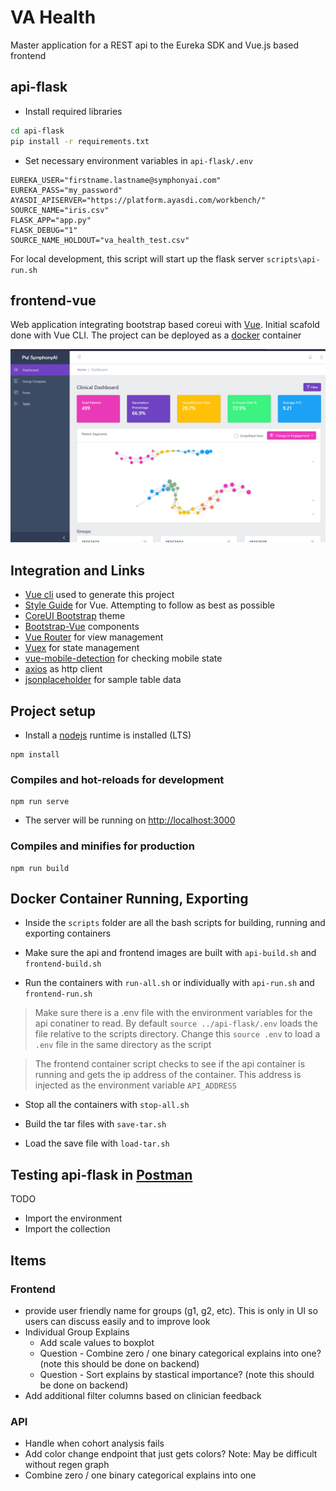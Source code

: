 # VA Health
Master application for a REST api to the Eureka SDK and Vue.js based frontend

## api-flask
* Install required libraries
```bash
cd api-flask
pip install -r requirements.txt
```
* Set necessary environment variables in `api-flask/.env`
```properties
EUREKA_USER="firstname.lastname@symphonyai.com"
EUREKA_PASS="my_password"
AYASDI_APISERVER="https://platform.ayasdi.com/workbench/"
SOURCE_NAME="iris.csv"
FLASK_APP="app.py"
FLASK_DEBUG="1"
SOURCE_NAME_HOLDOUT="va_health_test.csv"
```

For local development, this script will start up the flask server
`scripts\api-run.sh`

## frontend-vue
Web application integrating bootstrap based coreui with [Vue](https://vuejs.org/). Initial scafold done with Vue CLI. The project can be deployed as a [docker](https://docs.docker.com/install/) container

![screenshot](screenshots/screenshot.png)

## Integration and Links

* [Vue cli](https://cli.vuejs.org/) used to generate this project
* [Style Guide](https://vuejs.org/v2/style-guide/) for Vue. Attempting to follow as best as possible
* [CoreUI Bootstrap](https://coreui.io) theme
* [Bootstrap-Vue](https://bootstrap-vue.org/) components
* [Vue Router](https://router.vuejs.org/) for view management
* [Vuex](https://vuex.vuejs.org/) for state management
* [vue-mobile-detection](https://github.com/ajerez/vue-mobile-detection) for checking mobile state
* [axios](https://github.com/axios/axios) as http client
* [jsonplaceholder](https://jsonplaceholder.typicode.com/) for sample table data

## Project setup

* Install a [nodejs](https://nodejs.org/en/download/) runtime is installed (LTS)

```
npm install
```

### Compiles and hot-reloads for development
```
npm run serve
```

* The server will be running on [http://localhost:3000](http://localhost:3000)

### Compiles and minifies for production
```
npm run build
```

## Docker Container Running, Exporting

* Inside the `scripts` folder are all the bash scripts for building, running and exporting containers

* Make sure the api and frontend images are built with `api-build.sh` and `frontend-build.sh`

* Run the containers with `run-all.sh` or individually with `api-run.sh` and `frontend-run.sh`

> Make sure there is a .env file with the environment variables for the api conatiner to read. By default `source ../api-flask/.env` loads the file relative to the scripts directory. Change this `source .env` to load a `.env` file in the same directory as the script

> The frontend container script checks to see if the api container is running and gets the ip address of the container. This address is injected as the environment variable `API_ADDRESS`

* Stop all the containers with `stop-all.sh`

* Build the tar files with `save-tar.sh`

* Load the save file with `load-tar.sh`

## Testing api-flask in [Postman](https://www.postman.com/downloads/)

TODO

* Import the environment
* Import the collection

## Items 
### Frontend
* provide user friendly name for groups (g1, g2, etc).  This is only in UI so users can discuss easily and to improve look
* Individual Group Explains
    * Add scale values to boxplot
    * Question - Combine zero / one binary categorical explains into one? (note this should be done on backend)
    * Question - Sort explains by stastical importance? (note this should be done on backend)
* Add additional filter columns based on clinician feedback
### API
* Handle when cohort analysis fails
* Add color change endpoint that just gets colors?  Note: May be difficult without regen graph 
* Combine zero / one binary categorical explains into one
